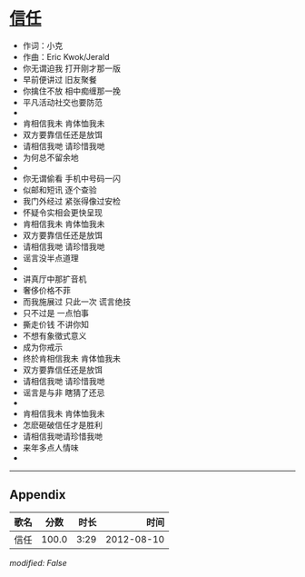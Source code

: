 # [信任](https://music.163.com/song?id=64045)

* 作词：小克
* 作曲：Eric Kwok/Jerald
* 你无谓迫我 打开刚才那一版
* 早前便讲过 旧友聚餐
* 你擒住不放 相中痴缠那一挽
* 平凡活动社交也要防范
* 
* 肯相信我未 肯体恤我未
* 双方要靠信任还是放饵
* 请相信我哋 请珍惜我哋
* 为何总不留余地
* 
* 你无谓偷看 手机中号码一闪
* 似邮和短讯 逐个查验
* 我门外经过 紧张得像过安检
* 怀疑令实相会更快呈现
* 肯相信我未 肯体恤我未
* 双方要靠信任还是放饵
* 请相信我哋 请珍惜我哋
* 谣言没半点道理
* 
* 讲真厅中那扩音机
* 奢侈价格不菲
* 而我施展过 只此一次 谎言绝技
* 只不过是 一点怕事
* 撕走价钱 不讲你知
* 不想有象徵式意义
* 成为你戒示
* 终於肯相信我未 肯体恤我未
* 双方要靠信任还是放饵
* 请相信我哋 请珍惜我哋
* 谣言是与非 瞎猜了还忌
* 
* 肯相信我未 肯体恤我未
* 怎麽砸破信任才是胜利
* 请相信我哋请珍惜我哋
* 来年多点人情味
* 


---

## Appendix

|歌名|分数|时长|时间|
|:---|:---:|---:|---:|
|信任|100.0|3:29|2012-08-10

*modified: False*